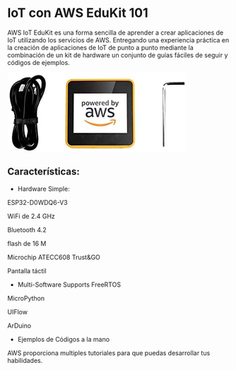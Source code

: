 # IoT con AWS EduKit 101

AWS IoT EduKit es una forma sencilla de aprender a crear aplicaciones de IoT utilizando los servicios de AWS. Entregando una experiencia práctica en la creación de aplicaciones de IoT de punto a punto mediante la combinación de un kit de hardware un conjunto de guías fáciles de seguir y códigos de ejemplos.

!["Edukit"](imagenes/edukit.jpg)

## Características: 

- Hardware Simple:

ESP32-D0WDQ6-V3

WiFi de 2.4 GHz

Bluetooth 4.2

flash de 16 M

Microchip ATECC608 Trust&GO

Pantalla táctil

- Multi-Software Supports
FreeRTOS

MicroPython

UIFlow

ArDuino


- Ejemplos de Códigos a la mano

AWS proporciona multiples tutoriales para que puedas desarrollar tus habilidades.

